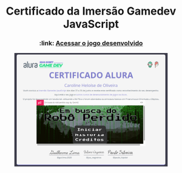 # <div align="center">Certificado da Imersão Gamedev JavaScript</div>

<h3 align="center">
    :link: <a href="https://preview.p5js.org/Carol42/present/qYJRo0QUe">Acessar o jogo desenvolvido</a>
</h3>

<div align="center">
<img src="./assets/certificado.png" alt="certificado" width="80%">
</div>
